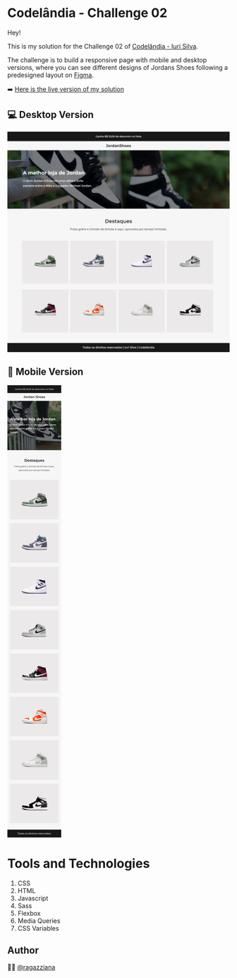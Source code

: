 # Codelândia - Challenge 02

Hey!

This is my solution for the Challenge 02 of  [Codelândia - Iuri Silva](https://discord.com/channels/853354677411905578/855846897854971914). 

The challenge is to build a responsive page with mobile and desktop versions, where you can see different designs of Jordans Shoes following a predesigned layout on [Figma](https://www.figma.com/file/Yb9IBH56g7T1hdIyZ3BMNO/Codel%C3%A2ndia-Desafios?node-id=1883:2).

➡️ [Here is the live version of my solution](https://ragazziana.github.io/jordan-project/)

## 💻 Desktop Version 

![Desktop Version](https://github.com/ragazziana/jordan-project/blob/main/design/Index%20-%20%20-%202022-07-27%20at%201.14.22%20PM.jpg?raw=true)

## 📱 Mobile Version 
![Desktop Version](https://github.com/ragazziana/jordan-project/blob/main/design/Shop%20-%20Home%20(Mobile).png?raw=true)

# Tools and Technologies

1. CSS
2. HTML
3. Javascript
4. Sass
5. Flexbox
6. Media Queries
7. CSS Variables

## Author
👩‍💻  [@ragazziana](https://github.com/ragazziana)
